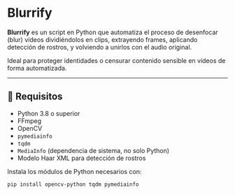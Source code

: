 # Blurrify

**Blurrify** es un script en Python que automatiza el proceso de desenfocar (blur) vídeos dividiéndolos en clips, extrayendo frames, aplicando detección de rostros, y volviendo a unirlos con el audio original.

Ideal para proteger identidades o censurar contenido sensible en vídeos de forma automatizada.

---

## 🧰 Requisitos

- Python 3.8 o superior
- FFmpeg
- OpenCV
- `pymediainfo`
- `tqdm`
- `MediaInfo` (dependencia de sistema, no solo Python)
- Modelo Haar XML para detección de rostros

Instala los módulos de Python necesarios con:

```bash
pip install opencv-python tqdm pymediainfo
